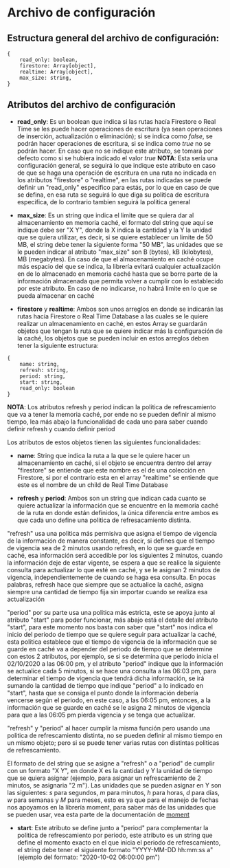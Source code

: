 # Archivo de configuración

## Estructura general del archivo de configuración:

```
{
    read_only: boolean,    
    firestore: Array[object],
    realtime: Array[object],
    max_size: string,
}
```

## Atributos del archivo de configuración

- **read_only**: Es un boolean que indica si las rutas hacía Firestore o Real Time se les puede hacer operaciones de escritura (ya sean operaciones de inserción, actualización o eliminación); si se indica como _false_, se podrán hacer operaciones de escritura, si se indica como _true_ no se podrán hacer. En caso que no se indique este atributo, se tomará por defecto como si se hubiera indicado el valor _true_
**NOTA**: Esta sería una configuración general, se seguirá lo que indique este atributo en caso de que se haga una operación de escritura en una ruta no indicada en los atributos "firestore" o "realtime", en las rutas indicadas se puede definir un "read_only" especifico para estás, por lo que en caso de que se defina, en esa ruta se seguirá lo que diga su politica de escritura especifica, de lo contrario tambien seguirá la politica general

- **max_size**: Es un string que indica el limite que se quiera dar al almacenamiento en memoria caché, el formato del string que aquí se indique debe ser "X Y", donde la X indica la cantidad y la Y la unidad que se quiera utilizar, es decir, si se quiere establecer un limite de 50 MB, el string debe tener la siguiente forma "50 MB", las unidades que se le pueden indicar al atributo "max_size" son B (bytes), kB (kilobytes), MB (megabytes). En caso de que el almacenamiento en caché ocupe más espacio del que se indica, la librería evitará cualquier actualización en de lo almacenado en memoria caché hasta que se borre parte de la información almacenada que permita volver a cumplir con lo establecido por este atributo. En caso de no indicarse, no habrá limite en lo que se pueda almacenar en caché

- **firestore** y **realtime**: Ambos son unos arreglos en donde se indicarán las rutas hacía Firestore o Real Time Database a las cuales se le quiere realizar un almacenamiento en caché, en estos Array se guardarán objetos que tengan la ruta que se quiere indicar más la configuración de la caché, los objetos que se pueden incluir en estos arreglos deben tener la siguiente estructura:

```
{
    name: string,
    refresh: string,
    period: string,
    start: string,
    read_only: boolean
}
```
**NOTA**: Los atributos refresh y period indican la politica de refrescamiento que va a tener la memoria caché, por ende no se pueden definir al mismo tiempo, lea más abajo la funcionalidad de cada uno para saber cuando definir refresh y cuando definir period

Los atributos de estos objetos tienen las siguientes funcionalidades:

- **name**: String que indica la ruta a la que se le quiere hacer un almacenamiento en caché, si el objeto se encuentra dentro del array "firestore" se entiende que este nombre es el de una colección en Firestore, si por el contrario esta en el array "realtime" se entiende que este es el nombre de un child de Real Time Database

- **refresh** y **period**: Ambos son un string que indican cada cuanto se quiere actualizar la información que se encuentre en la memoria caché de la ruta en donde están definidos, la única diferencia entre ambos es que cada uno define una politica de refresacamiento distinta.

"refresh" usa una politica más permisiva que asigna el tiempo de vigencia de la información de manera constante, es decir, si defines que el tiempo de vigencia sea de 2 minutos usando refresh, en lo que se guarde en caché, esa información será accedible por los siguientes 2 minutos, cuando la información deje de estar vigente, se espera a que se realice la siguiente consulta para actualizar lo que esté en caché, y se le asignan 2 minutos de vigencia, independientemente de cuando se haga esa consulta. En pocas palabras, refresh hace que siempre que se actualice la caché, asigna siempre una cantidad de tiempo fija sin importar cuando se realiza esa actualización

"period" por su parte usa una politica más estricta, este se apoya junto al atributo "start" para poder funcionar, más abajo está el detalle del atributo "start", para este momento nos basta con saber que "start" nos indica el inicio del periodo de tiempo que se quiere seguir para actualizar la caché, esta politica establece que el tiempo de vigencia de la información que se guarde en caché va a depender del periodo de tiempo que se determine con estos 2 atributos, por ejemplo, se si se determina que periodo inicia el 02/10/2020 a las 06:00 pm, y el atributo "period" indique que la información se actualice cada 5 minutos, si se hace una consulta a las 06:03 pm, para determinar el tiempo de vigencia que tendrá dicha información, se irá sumando la cantidad de tiempo que indique "period" a lo indicado en "start", hasta que se consiga el punto donde la información debería vencerse según el periodo, en este caso, a las 06:05 pm, entonces, a la información que se guarde en caché se le asigna 2 minutos de vigencia para que a las 06:05 pm pierda vigencia y se tenga que actualizar.

"refresh" y "period" al hacer cumplir la misma función pero usando una politica de refrescamiento distinta, no se pueden definir al mismo tiempo en un mismo objeto; pero si se puede tener varias rutas con distintas politicas de refrescamiento.

El formato de del string que se asigne a "refresh" o a "period" de cumplir con un formato "X Y", en donde X es la cantidad y Y la unidad de tiempo que se quiera asignar (ejemplo, para asignar un refrescamiento de 2 minutos, se asignaria "2 m"). Las unidades que se pueden asignar en Y son las siguientes: _s_ para segundos, _m_ para minutos, _h_ para horas, _d_ para días, _w_ para semanas y _M_ para meses, esto es ya que para el manejo de fechas nos apoyamos en la librería moment, para saber más de las unidades que se pueden usar, vea esta parte de la documentación de [moment](https://momentjs.com/docs/#/manipulating/add/)

- **start**: Este atributo se define junto a "period" para complementar la politica de refrescamiento por periodo, este atributo es un string que define el momento exacto en el que inicia el periodo de refrescamiento, el string debe tener el siguiente formato "YYYY-MM-DD hh:mm:ss a" (ejemplo del formato: "2020-10-02 06:00:00 pm")